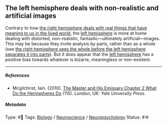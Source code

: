## The left hemisphere deals with non-realistic and artificial images

Contrary to how [the right hemisphere deals with real things that have meaning to us in the lived world](The%20right%20hemisphere%20deals%20with%20real%20things%20that%20have%20meaning%20to%20us%20in%20the%20lived%20world.md), the [left hemisphere](Left%20hemisphere.md) is more at home dealing with distorted, non-realistic, fantastic—ultimately artificial—images. This may be because they invite analysis by parts, rather than as a whole (see [the right hemisphere sees the whole before the left hemisphere separates it into parts](The%20right%20hemisphere%20sees%20the%20whole%20before%20the%20left%20hemisphere%20separates%20it%20into%20parts.md)). But it does appear that the [left hemisphere](Left%20hemisphere.md) has a positive bias towards whatever is bizarre, meaningless or non-existent.

---

##### References

* Mcgilchrist, Iain. (2010). [The Master and His Emissary Chapter 2 What Do the Hemispheres Do](The%20Master%20and%20His%20Emissary%20Chapter%202%20What%20Do%20the%20Hemispheres%20Do.md) (115). London, UK: *Yale University Press.*

##### Metadata

Type: #🔴 
Tags: [Biology]() / [Neuroscience](Neuroscience.md) / [Neuropsychology](Neuropsychology.md) 
Status: #☀️ 
